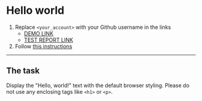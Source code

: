 # Hello world
1. Replace `<your_account>` with your Github username in the links
    - [DEMO LINK](https://yura0seredyuk.github.io/layout_hello-world/) <br>
    - [TEST REPORT LINK](https://yura0seredyuk.github.io/layout_hello-world/report/html_report/)
2. Follow [this instructions](https://mate-academy.github.io/layout_task-guideline/)
___

## The task 
Display the "Hello, world!" text with the default browser styling. Please do not 
use any enclosing tags like `<h1>` or `<p>`.
